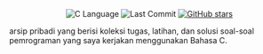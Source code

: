 <div align="center">
<img src="https://img.shields.io/badge/Bahasa-C-blue?style=for-the-badge&logo=c&logoColor=white" alt="C Language">
<img src="https://img.shields.io/github/last-commit/zidanrafidin/program-c?style=for-the-badge&label=Diperbarui&color=success" alt="Last Commit">
<a href="https://github.com/username/repo-name/stargazers">
<img src="https://img.shields.io/github/stars/zidanrafidin/program-c?style=for-the-badge&color=yellow" alt="GitHub stars">
</a>
</div>

arsip pribadi yang berisi koleksi tugas, latihan, dan solusi soal-soal pemrograman yang saya kerjakan menggunakan Bahasa C.
